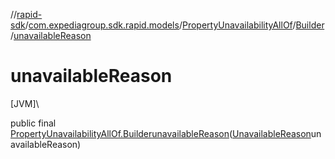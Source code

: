 //[rapid-sdk](../../../../index.md)/[com.expediagroup.sdk.rapid.models](../../index.md)/[PropertyUnavailabilityAllOf](../index.md)/[Builder](index.md)/[unavailableReason](unavailable-reason.md)

# unavailableReason

[JVM]\

public final [PropertyUnavailabilityAllOf.Builder](index.md)[unavailableReason](unavailable-reason.md)([UnavailableReason](../../-unavailable-reason/index.md)unavailableReason)
